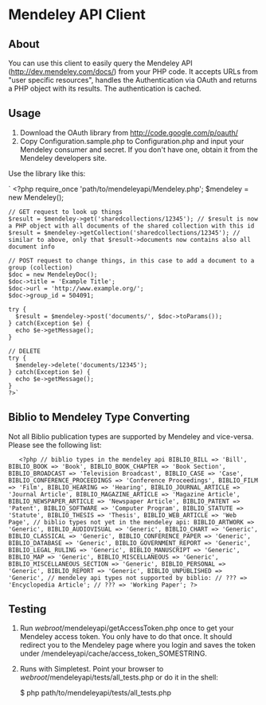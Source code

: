 Mendeley API Client
===================

About
-----

You can use this client to easily query the Mendeley API (http://dev.mendeley.com/docs/) from your PHP code.
It accepts URLs from "user specific resources", handles the Authentication via OAuth and returns a PHP object with its results. The authentication is cached.

Usage
-----

1. Download the OAuth library from http://code.google.com/p/oauth/
2. Copy Configuration.sample.php to Configuration.php and input your Mendeley consumer and secret. If you don't have one, obtain it from the Mendeley developers site.

Use the library like this:

`    <?php
    require_once 'path/to/mendeleyapi/Mendeley.php';
    $mendeley = new Mendeley();

    // GET request to look up things
    $result = $mendeley->get('sharedcollections/12345'); // $result is now a PHP object with all documents of the shared collection with this id
    $result = $mendeley->getCollection('sharedcollections/12345'); // similar to above, only that $result->documents now contains also all document info

    // POST request to change things, in this case to add a document to a group (collection)
    $doc = new MendeleyDoc();
    $doc->title = 'Example Title';
    $doc->url = 'http://www.example.org/';
    $doc->group_id = 504091;

    try {
      $result = $mendeley->post('documents/', $doc->toParams());
    } catch(Exception $e) {
      echo $e->getMessage();
    }

    // DELETE
    try {
      $mendeley->delete('documents/12345');
    } catch(Exception $e) {
      echo $e->getMessage();
    }
    ?>`

Biblio to Mendeley Type Converting
----------------------------------

Not all Biblio publication types are supported by Mendeley and vice-versa. Please see the following list:

`   <?php
    // biblio types in the mendeley api
    BIBLIO_BILL => 'Bill',
    BIBLIO_BOOK => 'Book',
    BIBLIO_BOOK_CHAPTER => 'Book Section',
    BIBLIO_BROADCAST => 'Television Broadcast',
    BIBLIO_CASE => 'Case',
    BIBLIO_CONFERENCE_PROCEEDINGS => 'Conference Proceedings',
    BIBLIO_FILM => 'Film',
    BIBLIO_HEARING => 'Hearing',
    BIBLIO_JOURNAL_ARTICLE => 'Journal Article',
    BIBLIO_MAGAZINE_ARTICLE => 'Magazine Article',
    BIBLIO_NEWSPAPER_ARTICLE => 'Newspaper Article',
    BIBLIO_PATENT => 'Patent',
    BIBLIO_SOFTWARE => 'Computer Program',
    BIBLIO_STATUTE => 'Statute',
    BIBLIO_THESIS => 'Thesis',
    BIBLIO_WEB_ARTICLE => 'Web Page',
    // biblio types not yet in the mendeley api:
    BIBLIO_ARTWORK => 'Generic',
    BIBLIO_AUDIOVISUAL => 'Generic',
    BIBLIO_CHART => 'Generic',
    BIBLIO_CLASSICAL => 'Generic',
    BIBLIO_CONFERENCE_PAPER => 'Generic',
    BIBLIO_DATABASE => 'Generic',
    BIBLIO_GOVERNMENT_REPORT => 'Generic',
    BIBLIO_LEGAL_RULING => 'Generic',
    BIBLIO_MANUSCRIPT => 'Generic',
    BIBLIO_MAP => 'Generic',
    BIBLIO_MISCELLANEOUS => 'Generic',
    BIBLIO_MISCELLANEOUS_SECTION => 'Generic',
    BIBLIO_PERSONAL => 'Generic',
    BIBLIO_REPORT => 'Generic',
    BIBLIO_UNPUBLISHED => 'Generic',
    // mendeley api types not supported by biblio:
    // ??? => 'Encyclopedia Article';
    // ??? => 'Working Paper'; ?>`

Testing
-------

1. Run _webroot_/mendeleyapi/getAccessToken.php once to get your Mendeley access token. You only have to do that once. It should redirect you to the Mendeley page where you login and saves the token under /mendeleyapi/cache/access_token_SOMESTRING.
2. Runs with Simpletest. Point your browser to _webroot_/mendeleyapi/tests/all_tests.php or do it in the shell:

    $ php path/to/mendeleyapi/tests/all_tests.php
